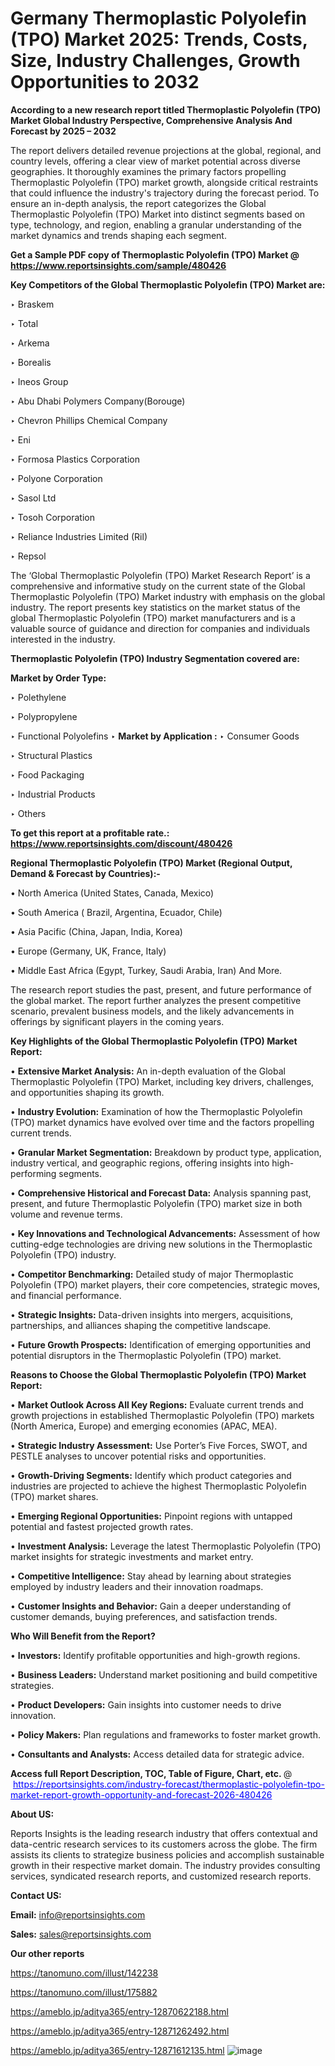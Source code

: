 # Germany Thermoplastic Polyolefin (TPO) Market 2025: Trends, Costs, Size, Industry Challenges, Growth Opportunities to 2032

<strong>According to a new research report titled Thermoplastic Polyolefin (TPO) Market Global Industry Perspective, Comprehensive Analysis And Forecast by 2025 – 2032</strong>

The report delivers detailed revenue projections at the global, regional, and country levels, offering a clear view of market potential across diverse geographies. It thoroughly examines the primary factors propelling Thermoplastic Polyolefin (TPO) market growth, alongside critical restraints that could influence the industry's trajectory during the forecast period. To ensure an in-depth analysis, the report categorizes the Global Thermoplastic Polyolefin (TPO) Market into distinct segments based on type, technology, and region, enabling a granular understanding of the market dynamics and trends shaping each segment.

<strong>Get a Sample PDF copy of Thermoplastic Polyolefin (TPO) Market </strong><strong>@<a href=https://www.reportsinsights.com/sample/480426 style=color:#0000ff;> https://www.reportsinsights.com/sample/480426</a></strong></font>

<strong>Key Competitors of the Global Thermoplastic Polyolefin (TPO) Market are:</strong>

‣ Braskem

‣ Total

‣ Arkema

‣ Borealis

‣ Ineos Group

‣ Abu Dhabi Polymers Company(Borouge)

‣ Chevron Phillips Chemical Company

‣ Eni

‣ Formosa Plastics Corporation

‣ Polyone Corporation

‣ Sasol Ltd

‣ Tosoh Corporation

‣ Reliance Industries Limited (Ril)

‣ Repsol

The ‘Global Thermoplastic Polyolefin (TPO) Market Research Report’ is a comprehensive and informative study on the current state of the Global Thermoplastic Polyolefin (TPO) Market industry with emphasis on the global industry. The report presents key statistics on the market status of the global Thermoplastic Polyolefin (TPO) market manufacturers and is a valuable source of guidance and direction for companies and individuals interested in the industry.

<strong>Thermoplastic Polyolefin (TPO) Industry Segmentation covered are:</strong>

<strong>Market by Order Type: </strong>

‣ Polethylene

‣ Polypropylene

‣ Functional Polyolefins
‣ 
<strong>Market by Application :</strong>
‣ Consumer Goods

‣ Structural Plastics

‣ Food Packaging

‣ Industrial Products

‣ Others

<strong>To get this report at a profitable rate.: <a href=https://www.reportsinsights.com/discount/480426 style=color:#0000ff;>https://www.reportsinsights.com/discount/480426</a></strong></font>

<strong>Regional Thermoplastic Polyolefin (TPO) Market (Regional Output, Demand &amp; Forecast by Countries):-</strong>

• North America (United States, Canada, Mexico)

• South America ( Brazil, Argentina, Ecuador, Chile)

• Asia Pacific (China, Japan, India, Korea)

• Europe (Germany, UK, France, Italy)

• Middle East Africa (Egypt, Turkey, Saudi Arabia, Iran) And More.

The research report studies the past, present, and future performance of the global market. The report further analyzes the present competitive scenario, prevalent business models, and the likely advancements in offerings by significant players in the coming years.

<strong>Key Highlights of the Global Thermoplastic Polyolefin (TPO) Market Report:</strong>

• <strong>Extensive Market Analysis:</strong> An in-depth evaluation of the Global Thermoplastic Polyolefin (TPO) Market, including key drivers, challenges, and opportunities shaping its growth.

• <strong>Industry Evolution:</strong> Examination of how the Thermoplastic Polyolefin (TPO) market dynamics have evolved over time and the factors propelling current trends.

• <strong>Granular Market Segmentation:</strong> Breakdown by product type, application, industry vertical, and geographic regions, offering insights into high-performing segments.

• <strong>Comprehensive Historical and Forecast Data:</strong> Analysis spanning past, present, and future Thermoplastic Polyolefin (TPO) market size in both volume and revenue terms.

• <strong>Key Innovations and Technological Advancements:</strong> Assessment of how cutting-edge technologies are driving new solutions in the Thermoplastic Polyolefin (TPO) industry.

• <strong>Competitor Benchmarking:</strong> Detailed study of major Thermoplastic Polyolefin (TPO) market players, their core competencies, strategic moves, and financial performance.

• <strong>Strategic Insights:</strong> Data-driven insights into mergers, acquisitions, partnerships, and alliances shaping the competitive landscape.

• <strong>Future Growth Prospects:</strong> Identification of emerging opportunities and potential disruptors in the Thermoplastic Polyolefin (TPO) market.

<strong>Reasons to Choose the Global Thermoplastic Polyolefin (TPO) Market Report:</strong>

• <strong>Market Outlook Across All Key Regions:</strong> Evaluate current trends and growth projections in established Thermoplastic Polyolefin (TPO) markets (North America, Europe) and emerging economies (APAC, MEA).

• <strong>Strategic Industry Assessment:</strong> Use Porter’s Five Forces, SWOT, and PESTLE analyses to uncover potential risks and opportunities.

• <strong>Growth-Driving Segments:</strong> Identify which product categories and industries are projected to achieve the highest Thermoplastic Polyolefin (TPO) market shares.

• <strong>Emerging Regional Opportunities:</strong> Pinpoint regions with untapped potential and fastest projected growth rates.

• <strong>Investment Analysis:</strong> Leverage the latest Thermoplastic Polyolefin (TPO) market insights for strategic investments and market entry.

• <strong>Competitive Intelligence:</strong> Stay ahead by learning about strategies employed by industry leaders and their innovation roadmaps.

• <strong>Customer Insights and Behavior:</strong> Gain a deeper understanding of customer demands, buying preferences, and satisfaction trends.

<strong>Who Will Benefit from the Report?</strong>

• <strong>Investors:</strong> Identify profitable opportunities and high-growth regions.

• <strong>Business Leaders:</strong> Understand market positioning and build competitive strategies.

• <strong>Product Developers:</strong> Gain insights into customer needs to drive innovation.

• <strong>Policy Makers:</strong> Plan regulations and frameworks to foster market growth.

• <strong>Consultants and Analysts:</strong> Access detailed data for strategic advice.
</ul>
<strong>Access full Report Description, TOC, Table of Figure, Chart, etc. </strong>@  <a href=https://reportsinsights.com/industry-forecast/thermoplastic-polyolefin-tpo-market-report-growth-opportunity-and-forecast-2026-480426 style=color:#0000ff;>https://reportsinsights.com/industry-forecast/thermoplastic-polyolefin-tpo-market-report-growth-opportunity-and-forecast-2026-480426</a></font>

<strong><strong>About US</strong>:</strong>

Reports Insights is the leading research industry that offers contextual and data-centric research services to its customers across the globe. The firm assists its clients to strategize business policies and accomplish sustainable growth in their respective market domain. The industry provides consulting services, syndicated research reports, and customized research reports.

<strong>Contact US:</strong>

<p class=""""><b>Email:</b> <a href=mailto:info@reportsinsights.com>info@reportsinsights.com</a></p>
<p class=""""><b>Sales:</b> <a href=mailto:sales@reportsinsights.com>sales@reportsinsights.com</a></p>

<strong>Our other reports</strong>

<a href=https://tanomuno.com/illust/142238>https://tanomuno.com/illust/142238</a>

<a href=https://tanomuno.com/illust/175882>https://tanomuno.com/illust/175882</a>

<a href=https://ameblo.jp/aditya365/entry-12870622188.html>https://ameblo.jp/aditya365/entry-12870622188.html</a>

<a href=https://ameblo.jp/aditya365/entry-12871262492.html>https://ameblo.jp/aditya365/entry-12871262492.html</a>

<a href=https://ameblo.jp/aditya365/entry-12871612135.html>https://ameblo.jp/aditya365/entry-12871612135.html</a>
![image](https://github.com/user-attachments/assets/9e04a307-814a-4fba-9b68-fd88aaa495a7)
